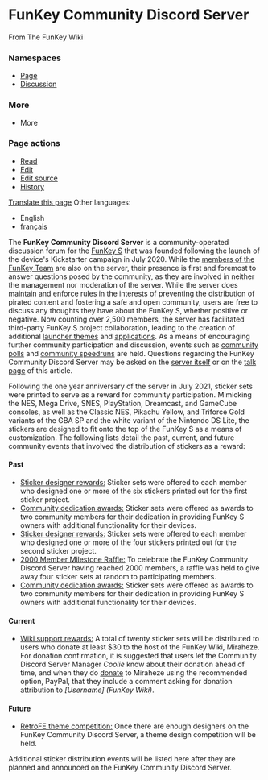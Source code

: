 # FunKey Community Discord Server

From The FunKey Wiki

### Namespaces

* [Page](/wiki/FunKey_Community_Discord_Server "View the content page [c]")
* [Discussion](/wiki/Talk:FunKey_Community_Discord_Server "Discussion about the content page [t]")

### More

* More

### Page actions

* [Read](/wiki/FunKey_Community_Discord_Server)
* [Edit](/w/index.php?title=FunKey_Community_Discord_Server&veaction=edit "Edit this page [v]")
* [Edit source](/w/index.php?title=FunKey_Community_Discord_Server&action=edit "Edit this page [e]")
* [History](/w/index.php?title=FunKey_Community_Discord_Server&action=history "Past revisions of this page [h]")

[Translate this page](/w/index.php?title=Special:Translate&group=page-FunKey+Community+Discord+Server&action=page&filter= "Special:Translate") Other languages:

* English
* [français](/wiki/FunKey_Community_Discord_Server/fr "Serveur Discord de la Communauté FunKey (100% translated)")

The **FunKey Community Discord Server** is a community-operated discussion forum for the [FunKey S](/wiki/FunKey_S "FunKey S") that was founded following the launch of the device's Kickstarter campaign in July 2020. While the [members of the FunKey Team](/wiki/FunKey_Wiki_Knowledge_Center#Who_is_the_FunKey_Team? "FunKey Wiki Knowledge Center") are also on the server, their presence is first and foremost to answer questions posed by the community, as they are involved in neither the management nor moderation of the server. While the server does maintain and enforce rules in the interests of preventing the distribution of pirated content and fostering a safe and open community, users are free to discuss any thoughts they have about the FunKey S, whether positive or negative. Now counting over 2,500 members, the server has facilitated third-party FunKey S project collaboration, leading to the creation of additional [launcher themes](/wiki/List_of_third-party_launcher_themes "List of third-party launcher themes") and [applications](/wiki/List_of_third-party_OPK_applications "List of third-party OPK applications"). As a means of encouraging further community participation and discussion, events such as [community polls](/wiki/FunKey_Community_Poll "FunKey Community Poll") and [community speedruns](/wiki/FunKey_Speedrun_Leaderboards "FunKey Speedrun Leaderboards") are held. Questions regarding the FunKey Community Discord Server may be asked on the [server itself](https://discord.gg/G9kCvjg) or on the [talk page](/wiki/Talk:FunKey_Community_Discord_Server "Talk:FunKey Community Discord Server") of this article.

Following the one year anniversary of the server in July 2021, sticker sets were printed to serve as a reward for community participation. Mimicking the NES, Mega Drive, SNES, PlayStation, Dreamcast, and GameCube consoles, as well as the Classic NES, Pikachu Yellow, and Triforce Gold variants of the GBA SP and the white variant of the Nintendo DS Lite, the stickers are designed to fit onto the top of the FunKey S as a means of customization. The following lists detail the past, current, and future community events that involved the distribution of stickers as a reward:

#### Past

* <u>Sticker designer rewards:</u> Sticker sets were offered to each member who designed one or more of the six stickers printed out for the first sticker project.
* <u>Community dedication awards:</u> Sticker sets were offered as awards to two community members for their dedication in providing FunKey S owners with additional functionality for their devices.
* <u>Sticker designer rewards:</u> Sticker sets were offered to each member who designed one or more of the four stickers printed out for the second sticker project.
* <u>2000 Member Milestone Raffle:</u> To celebrate the FunKey Community Discord Server having reached 2000 members, a raffle was held to give away four sticker sets at random to participating members.
* <u>Community dedication awards:</u> Sticker sets were offered as awards to two community members for their dedication in providing FunKey S owners with additional functionality for their devices.

#### Current

* <u>Wiki support rewards:</u> A total of twenty sticker sets will be distributed to users who donate at least $30 to the host of the FunKey Wiki, Miraheze. For donation confirmation, it is suggested that users let the Community Discord Server Manager _Coolie_ know about their donation ahead of time, and when they do [donate](https://meta.miraheze.org/wiki/Donate) to Miraheze using the recommended option, PayPal, that they include a comment asking for donation attribution to _[Username] (FunKey Wiki)_.

#### Future

* <u>RetroFE theme competition:</u> Once there are enough designers on the FunKey Community Discord Server, a theme design competition will be held.

Additional sticker distribution events will be listed here after they are planned and announced on the FunKey Community Discord Server.

<br>

